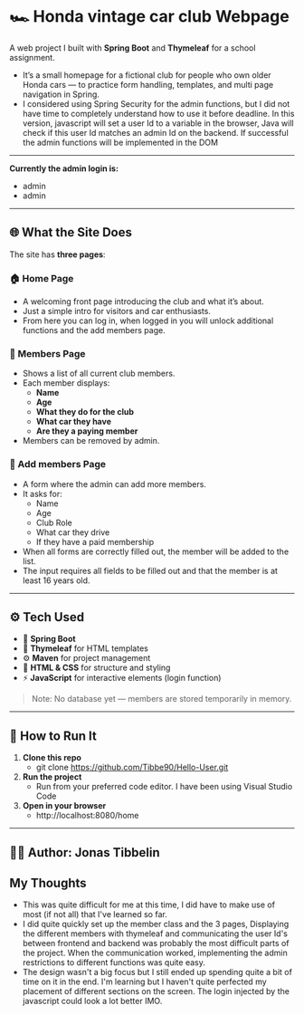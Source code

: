 # 🏎️ Honda vintage car club Webpage

A web project I built with **Spring Boot** and **Thymeleaf** for a school assignment.  
- It’s a small homepage for a fictional club for people who own older Honda cars — to practice form handling, templates, and multi page navigation in Spring.
- I considered using Spring Security for the admin functions, but I did not have time to completely understand how to use it before deadline. In this version, javascript will set a user Id to a variable in the browser, Java will check if this user Id matches an admin Id on the backend. If successful the admin functions will be implemented in the DOM
---
**Currently the admin login is:**
- admin
- admin
---

## 🌐 What the Site Does

The site has **three pages**:

### 🏠 Home Page
- A welcoming front page introducing the club and what it’s about.  
- Just a simple intro for visitors and car enthusiasts.
- From here you can log in, when logged in you will unlock additional functions and the add members page.

### 👥 Members Page
- Shows a list of all current club members.  
- Each member displays:
  - **Name**  
  - **Age**  
  - **What they do for the club**  
  - **What car they have**
  - **Are they a paying member**
- Members can be removed by admin.

### 📝 Add members Page
- A form where the admin can add more members.  
- It asks for:
  - Name  
  - Age
  - Club Role
  - What car they drive  
  - If they have a paid membership 
- When all forms are correctly filled out, the member will be added to the list.
- The input requires all fields to be filled out and that the member is at least 16 years old.

---

## ⚙️ Tech Used

- 🌱 **Spring Boot**
- 🎨 **Thymeleaf** for HTML templates
- ⚙️ **Maven** for project management
- 💅 **HTML & CSS** for structure and styling
- ⚡ **JavaScript** for interactive elements (login function)

> Note: No database yet — members are stored temporarily in memory.

---

## 🚀 How to Run It

1. **Clone this repo**
    - git clone https://github.com/Tibbe90/Hello-User.git
2. **Run the project**
   - Run from your preferred code editor. I have been using Visual Studio Code
3. **Open in your browser**
    - http://localhost:8080/home
---

## 🧑‍💻 Author: Jonas Tibbelin
## **My Thoughts**
- This was quite difficult for me at this time, I did have to make use of most (if not all) that I've learned so far.
- I did quite quickly set up the member class and the 3 pages, Displaying the different members with thymeleaf and communicating the user Id's between frontend and backend
  was probably the most difficult parts of the project. When the communication worked, implementing the admin restrictions to different functions was quite easy.
- The design wasn't a big focus but I still ended up spending quite a bit of time on it in the end. I'm learning but I haven't quite perfected my placement of different sections on the screen.
  The login injected by the javascript could look a lot better IMO.


